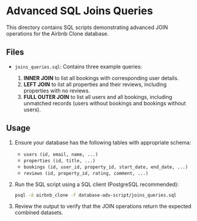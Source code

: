# Advanced SQL Joins Queries

This directory contains SQL scripts demonstrating advanced JOIN operations for the Airbnb Clone database.

## Files

* `joins_queries.sql`: Contains three example queries:

  1. **INNER JOIN** to list all bookings with corresponding user details.
  2. **LEFT JOIN** to list all properties and their reviews, including properties with no reviews.
  3. **FULL OUTER JOIN** to list all users and all bookings, including unmatched records (users without bookings and bookings without users).

## Usage

1. Ensure your database has the following tables with appropriate schema:

   * `users (id, email, name, ...)`
   * `properties (id, title, ...)`
   * `bookings (id, user_id, property_id, start_date, end_date, ...)`
   * `reviews (id, property_id, rating, comment, ...)`

2. Run the SQL script using a SQL client (PostgreSQL recommended):

   ```bash
   psql -d airbnb_clone -f database-adv-script/joins_queries.sql
   ```

3. Review the output to verify that the JOIN operations return the expected combined datasets.
